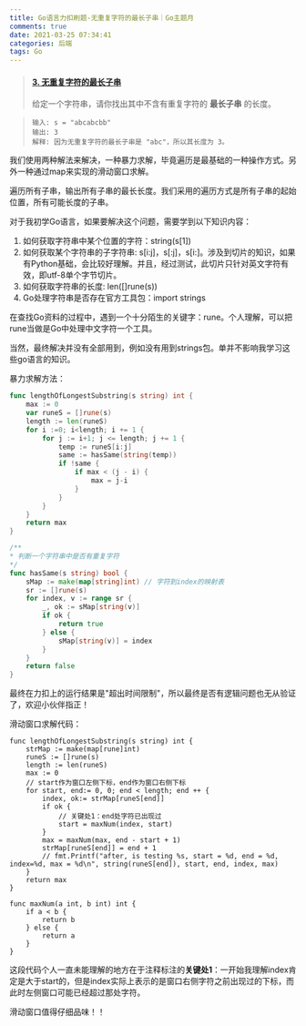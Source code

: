 ```yaml
---
title: Go语言力扣刷题-无重复字符的最长子串｜Go主题月
comments: true
date: 2021-03-25 07:34:41
categories: 后端
tags: Go
---
```






> #### [3. 无重复字符的最长子串](https://leetcode-cn.com/problems/longest-substring-without-repeating-characters/)
>
> 给定一个字符串，请你找出其中不含有重复字符的 **最长子串** 的长度。

> ```
> 输入: s = "abcabcbb"
> 输出: 3 
> 解释: 因为无重复字符的最长子串是 "abc"，所以其长度为 3。
> ```

我们使用两种解法来解决，一种暴力求解，毕竟遍历是最基础的一种操作方式。另外一种通过map来实现的滑动窗口求解。

遍历所有子串，输出所有子串的最长长度。我们采用的遍历方式是所有子串的起始位置，所有可能长度的子串。

对于我初学Go语言，如果要解决这个问题，需要学到以下知识内容：

1. 如何获取字符串中某个位置的字符：string(s[1])
2. 如何获取某个字符串的子字符串: s[i:j]，s[:j]，s[i:]。涉及到切片的知识，如果有Python基础，会比较好理解。并且，经过测试，此切片只针对英文字符有效，即utf-8单个字节切片。
3. 如何获取字符串的长度: len([]rune(s))
4. Go处理字符串是否存在官方工具包：import strings

在查找Go资料的过程中，遇到一个十分陌生的关键字：rune。个人理解，可以把rune当做是Go中处理中文字符一个工具。

当然，最终解决并没有全部用到，例如没有用到strings包。单并不影响我学习这些go语言的知识。



暴力求解方法：

```go
func lengthOfLongestSubstring(s string) int {
	max := 0
	var runeS = []rune(s)
	length := len(runeS)
	for i :=0; i<length; i += 1 {
		for j := i+1; j <= length; j += 1 {
			temp := runeS[i:j]
			same := hasSame(string(temp))
			if !same {
				if max < (j - i) {
					max = j-i
				} 
			}
		}
	}
	return max
}

/**
* 判断一个字符串中是否有重复字符
*/
func hasSame(s string) bool {
	sMap := make(map[string]int) // 字符到index的映射表
	sr := []rune(s)
	for index, v := range sr {
		_, ok := sMap[string(v)]
		if ok {
			return true
		} else {
			sMap[string(v)] = index
		}
	}
	return false
}
```

最终在力扣上的运行结果是"超出时间限制"，所以最终是否有逻辑问题也无从验证了，欢迎小伙伴指正！

滑动窗口求解代码：

```
func lengthOfLongestSubstring(s string) int {
	strMap := make(map[rune]int)
	runeS := []rune(s)
	length := len(runeS)
	max := 0
	// start作为窗口左侧下标，end作为窗口右侧下标
	for start, end:= 0, 0; end < length; end ++ {
		index, ok:= strMap[runeS[end]]
		if ok {
			// 关键处1：end处字符已出现过
			start = maxNum(index, start)
		} 
		max = maxNum(max, end - start + 1)
		strMap[runeS[end]] = end + 1
		// fmt.Printf("after, is testing %s, start = %d, end = %d, index=%d, max = %d\n", string(runeS[end]), start, end, index, max)
	}
	return max
}

func maxNum(a int, b int) int {
    if a < b {
        return b
    } else {
        return a
    }
}
```



这段代码个人一直未能理解的地方在于注释标注的**关键处1**：一开始我理解index肯定是大于start的，但是index实际上表示的是窗口右侧字符之前出现过的下标，而此时左侧窗口可能已经超过那处字符。

滑动窗口值得仔细品味！！

